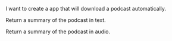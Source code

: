 I want to create a app that will download a podcast automatically.

Return a summary of the podcast in text.

Return a summary of the podcast in audio.